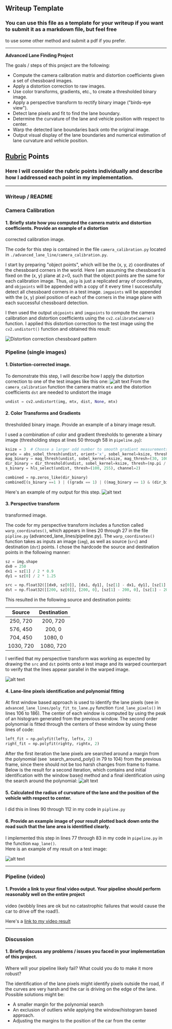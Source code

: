## Writeup Template

### You can use this file as a template for your writeup if you want to submit it as a markdown file, but feel free 
to use some other method and submit a pdf if you prefer.

---

**Advanced Lane Finding Project**

The goals / steps of this project are the following:

* Compute the camera calibration matrix and distortion coefficients given a set of chessboard images.
* Apply a distortion correction to raw images.
* Use color transforms, gradients, etc., to create a thresholded binary image.
* Apply a perspective transform to rectify binary image ("birds-eye view").
* Detect lane pixels and fit to find the lane boundary.
* Determine the curvature of the lane and vehicle position with respect to center.
* Warp the detected lane boundaries back onto the original image.
* Output visual display of the lane boundaries and numerical estimation of lane curvature and vehicle position.

[//]: # (Image References)

[image1]: ./output_images/calibration.png "Undistorted"
[image2]: ./output_images/0.png
[image3]: ./output_images/1.png
[image4]: ./output_images/2.png
[image5]: ./output_images/3.png
[image6]: ./output_images/4.png

## [Rubric](https://review.udacity.com/#!/rubrics/571/view) Points

### Here I will consider the rubric points individually and describe how I addressed each point in my implementation.  

---

### Writeup / README


### Camera Calibration

#### 1. Briefly state how you computed the camera matrix and distortion coefficients. Provide an example of a distortion 
corrected calibration image.

The code for this step is contained in the file `camera_calibration.py` located in 
`./advanced_lane_line/camera_calibration.py`.  

I start by preparing "object points", which will be the (x, y, z) coordinates of the chessboard corners in the world. 
Here I am assuming the chessboard is fixed on the (x, y) plane at z=0, such that the object points are the same for each 
calibration image.  Thus, `objp` is just a replicated array of coordinates, and `objpoints` will be appended with a copy 
of it every time I successfully detect all chessboard corners in a test image.  `imgpoints` will be appended with the 
(x, y) pixel position of each of the corners in the image plane with each successful chessboard detection.  

I then used the output `objpoints` and `imgpoints` to compute the camera calibration and distortion coefficients using 
the `cv2.calibrateCamera()` function.  I applied this distortion correction to the test image using the 
`cv2.undistort()` function and obtained this result: 

![Distortion correction chessboard pattern][image1]

### Pipeline (single images)

#### 1. Distortion-corrected image.

To demonstrate this step, I will describe how I apply the distortion correction to one of the test images like this one:
![alt text][image2]
From the `camera_calibration` function the camera matrix `mtx` and the distortion coefficients `dst` are needed to 
undistort the image 
```python
undist = cv2.undistort(img, mtx, dist, None, mtx)
```

#### 2. Color Transforms and Gradients
 thresholded binary image.  Provide an example of a binary image result.

I used a combination of color and gradient thresholds to generate a binary image (thresholding steps at lines 50 through 
58 in `pipeline.py`): 

```python
ksize = 3  # Choose a larger odd number to smooth gradient measurements
gradx = abs_sobel_thresh(undist, orient='x', sobel_kernel=ksize, thresh=(20, 100))
mag_binary = mag_thresh(undist, sobel_kernel=ksize, mag_thresh=(30, 100))
dir_binary = dir_threshold(undist, sobel_kernel=ksize, thresh=(np.pi / 3, np.pi / 1.5))
s_binary = hls_select(undist, thresh=(100, 255), channel=2)

combined = np.zeros_like(dir_binary)
combined[(s_binary ==1 ) | ((gradx == 1) | ((mag_binary == 1) & (dir_binary == 1)))] = 1
```

Here's an example of my output for this step. 
![alt text][image3]

#### 3. Perspective transform
transformed image.

The code for my perspective transform includes a function called `warp_coordinates()`, which appears in lines 20 through 
27 in the file `pipline.py` (advanced_lane_lines/pipeline.py). The `warp_coordinates()` function takes as inputs an 
image (`img`), as well as source (`src`) and destination (`dst`) points. I chose the hardcode the source and destination 
points in the following manner:

```python
sz = img.shape
dx0 = 250
dx1 = sz[1] / 2 * 0.9
dy1 = sz[0] / 2 * 1.25

src = np.float32([[dx0, sz[0]], [dx1, dy1], [sz[1] - dx1, dy1], [sz[1] - dx0, sz[0]]])
dst = np.float32([[200, sz[0]], [200, 0], [sz[1] - 200, 0], [sz[1] - 200, sz[0]]])
```

This resulted in the following source and destination points:

| Source        | Destination   | 
|:-------------:|:-------------:| 
| 250, 720      | 200,  720        | 
| 576, 450      | 200,  0      |
| 704, 450      | 1080, 0      |
| 1030, 720     | 1080, 720        |

I verified that my perspective transform was working as expected by drawing the `src` and `dst` points onto a test image
 and its warped counterpart to verify that the lines appear parallel in the warped image.

![alt text][image4]

#### 4. Lane-line pixels identification and polynomial fitting
At first window based approach is used to identify the lane pixels (see in `advanced_lane_lines/poly_fit_to_lane.py` 
function `find_lane_pixels()` in lines 106 to 186). 
The center of each window is computed by using the
peak of an histogram generated from the previous window. The second order polynomial is fitted through the centers of 
these window by using these lines of code:
```python
left_fit = np.polyfit(lefty, leftx, 2)
right_fit = np.polyfit(righty, rightx, 2)
```
After the first iteration the lane pixels are searched around a margin from the polynomial (see `search_around_poly()
 in 79 to 104) from the previous frame, 
since there should not be too harsh changes from frame to frame. Below is the result for a second iteration, which 
contains and initial identification with the window based method and a final identification using the search around the 
polynomial:
![alt text][image5]

#### 5. Calculated the radius of curvature of the lane and the position of the vehicle with respect to center.

I did this in lines 90 through 112 in my code in `pipline.py`

#### 6. Provide an example image of your result plotted back down onto the road such that the lane area is identified clearly.

I implemented this step in lines 77 through 83 in my code in `pipeline.py` in the function `map_lane()`.  
Here is an example of my result on a test image:

![alt text][image6]

---

### Pipeline (video)

#### 1. Provide a link to your final video output.  Your pipeline should perform reasonably well on the entire project 
video (wobbly lines are ok but no catastrophic failures that would cause the car to drive off the road!).

Here's a [link to my video result](output_videos/result.mp4)

---

### Discussion

#### 1. Briefly discuss any problems / issues you faced in your implementation of this project.  
Where will your pipeline likely fail?  What could you do to make it more robust?

The identification of the lane pixels might identify pixels outside the road, if the curves are very harsh and the 
car is driving on the edge of the lane. Possible solutions might be:
- A smaller margin for the polynomial search 
- An exclusion of outliers while applying the window/histogram based approach.
- Adjusting the margins to the position of the car from the center

